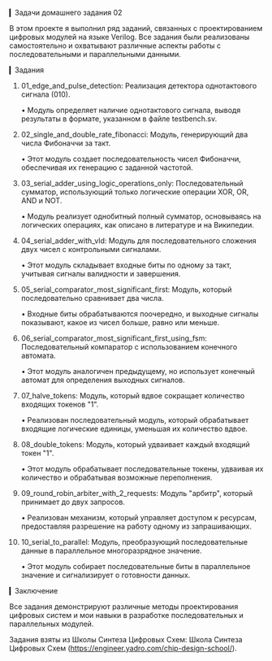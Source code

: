 ▎Задачи домашнего задания 02

В этом проекте я выполнил ряд заданий, связанных с проектированием цифровых модулей на языке Verilog. Все задания были реализованы самостоятельно и охватывают различные аспекты работы с последовательными и параллельными данными.

▎Задания

1. 01_edge_and_pulse_detection: Реализация детектора однотактового сигнала (010).

   • Модуль определяет наличие однотактового сигнала, выводя результаты в формате, указанном в файле testbench.sv.

2. 02_single_and_double_rate_fibonacci: Модуль, генерирующий два числа Фибоначчи за такт.

   • Этот модуль создает последовательность чисел Фибоначчи, обеспечивая их генерацию с заданной частотой.

3. 03_serial_adder_using_logic_operations_only: Последовательный сумматор, использующий только логические операции XOR, OR, AND и NOT.

   • Модуль реализует однобитный полный сумматор, основываясь на логических операциях, как описано в литературе и на Википедии.

4. 04_serial_adder_with_vld: Модуль для последовательного сложения двух чисел с контрольными сигналами.

   • Этот модуль складывает входные биты по одному за такт, учитывая сигналы валидности и завершения.

5. 05_serial_comparator_most_significant_first: Модуль, который последовательно сравнивает два числа.

   • Входные биты обрабатываются поочередно, и выходные сигналы показывают, какое из чисел больше, равно или меньше.

6. 06_serial_comparator_most_significant_first_using_fsm: Последовательный компаратор с использованием конечного автомата.

   • Этот модуль аналогичен предыдущему, но использует конечный автомат для определения выходных сигналов.

7. 07_halve_tokens: Модуль, который вдвое сокращает количество входящих токенов "1".

   • Реализован последовательный модуль, который обрабатывает входящие логические единицы, уменьшая их количество вдвое.

8. 08_double_tokens: Модуль, который удваивает каждый входящий токен "1".

   • Этот модуль обрабатывает последовательные токены, удваивая их количество и обрабатывая возможные переполнения.

9. 09_round_robin_arbiter_with_2_requests: Модуль "арбитр", который принимает до двух запросов.

   • Реализован механизм, который управляет доступом к ресурсам, предоставляя разрешение на работу одному из запрашивающих.

10. 10_serial_to_parallel: Модуль, преобразующий последовательные данные в параллельное многоразрядное значение.

    • Этот модуль собирает последовательные биты в параллельное значение и сигнализирует о готовности данных.

▎Заключение

Все задания демонстрируют различные методы проектирования цифровых систем и мои навыки в разработке последовательных и параллельных модулей.

Задания взяты из Школы Синтеза Цифровых Схем: Школа Синтеза Цифровых Схем (https://engineer.yadro.com/chip-design-school/).